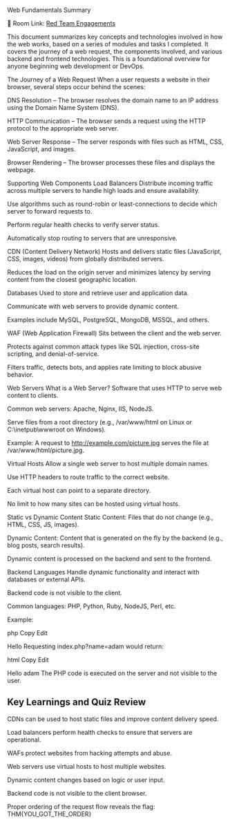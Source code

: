 Web Fundamentals Summary

🔗 Room Link: [Red Team Engagements](https://tryhackme.com/room/puttingitalltogether)

This document summarizes key concepts and technologies involved in how the web works, based on a series of modules and tasks I completed. It covers the journey of a web request, the components involved, and various backend and frontend technologies. This is a foundational overview for anyone beginning web development or DevOps.

The Journey of a Web Request
When a user requests a website in their browser, several steps occur behind the scenes:

DNS Resolution – The browser resolves the domain name to an IP address using the Domain Name System (DNS).

HTTP Communication – The browser sends a request using the HTTP protocol to the appropriate web server.

Web Server Response – The server responds with files such as HTML, CSS, JavaScript, and images.

Browser Rendering – The browser processes these files and displays the webpage.

Supporting Web Components
Load Balancers
Distribute incoming traffic across multiple servers to handle high loads and ensure availability.

Use algorithms such as round-robin or least-connections to decide which server to forward requests to.

Perform regular health checks to verify server status.

Automatically stop routing to servers that are unresponsive.

CDN (Content Delivery Network)
Hosts and delivers static files (JavaScript, CSS, images, videos) from globally distributed servers.

Reduces the load on the origin server and minimizes latency by serving content from the closest geographic location.

Databases
Used to store and retrieve user and application data.

Communicate with web servers to provide dynamic content.

Examples include MySQL, PostgreSQL, MongoDB, MSSQL, and others.

WAF (Web Application Firewall)
Sits between the client and the web server.

Protects against common attack types like SQL injection, cross-site scripting, and denial-of-service.

Filters traffic, detects bots, and applies rate limiting to block abusive behavior.

Web Servers
What is a Web Server?
Software that uses HTTP to serve web content to clients.

Common web servers: Apache, Nginx, IIS, NodeJS.

Serve files from a root directory (e.g., /var/www/html on Linux or C:\inetpub\wwwroot on Windows).

Example: A request to http://example.com/picture.jpg serves the file at /var/www/html/picture.jpg.

Virtual Hosts
Allow a single web server to host multiple domain names.

Use HTTP headers to route traffic to the correct website.

Each virtual host can point to a separate directory.

No limit to how many sites can be hosted using virtual hosts.

Static vs Dynamic Content
Static Content: Files that do not change (e.g., HTML, CSS, JS, images).

Dynamic Content: Content that is generated on the fly by the backend (e.g., blog posts, search results).

Dynamic content is processed on the backend and sent to the frontend.

Backend Languages
Handle dynamic functionality and interact with databases or external APIs.

Backend code is not visible to the client.

Common languages: PHP, Python, Ruby, NodeJS, Perl, etc.

Example:

php
Copy
Edit
<html><body>Hello <?php echo $_GET["name"]; ?></body></html>
Requesting index.php?name=adam would return:

html
Copy
Edit
<html><body>Hello adam</body></html>
The PHP code is executed on the server and not visible to the user.

## Key Learnings and Quiz Review


CDNs can be used to host static files and improve content delivery speed.

Load balancers perform health checks to ensure that servers are operational.

WAFs protect websites from hacking attempts and abuse.

Web servers use virtual hosts to host multiple websites.

Dynamic content changes based on logic or user input.

Backend code is not visible to the client browser.

Proper ordering of the request flow reveals the flag: THM{YOU_GOT_THE_ORDER}